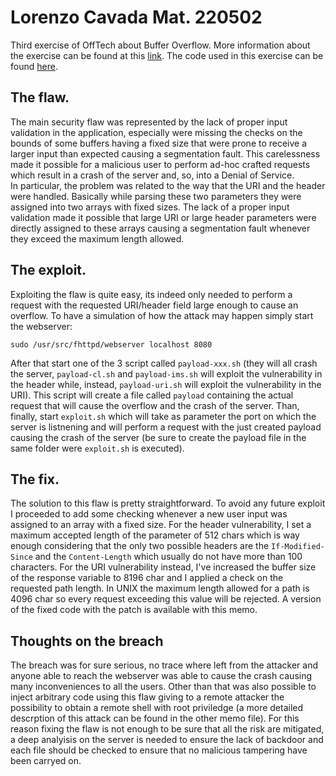# Lorenzo Cavada Mat. 220502
Third exercise of OffTech about Buffer Overflow. More information about the exercise can be found at this [link](https://www.isi.deterlab.net/file.php?file=/share/shared/BufferOverflows-UCLA). The code used in this exercise can be found [here](https://github.com/LorenzoCavada/bo-cvd).
  
## The flaw.
The main security flaw was represented by the lack of proper input validation in the application, especially were missing the checks on the bounds of some buffers having a fixed size that were prone to receive a larger input than expected causing a segmentation fault.
This carelessness made it possible for a malicious user to perform ad-hoc crafted requests which result in a crash of the server and, so, into a Denial of Service.  
In particular, the problem was related to the way that the URI and the header were handled. Basically while parsing these two parameters they were assigned into two arrays with fixed sizes. The lack of a proper input validation made it possible that large URI or large header parameters were directly assigned to these arrays causing a segmentation fault whenever they exceed the maximum length allowed.

## The exploit.

Exploiting the flaw is quite easy, its indeed only needed to perform a request with the requested URI/header field large enough to cause an overflow. To have a simulation of how the attack may happen simply start the webserver:

    sudo /usr/src/fhttpd/webserver localhost 8080

After that start one of the 3 script called `payload-xxx.sh` (they will all crash the server, `payload-cl.sh` and `payload-ims.sh` will exploit the vulnerability in the header while, instead, `payload-uri.sh` will exploit the vulnerability in the URI).
This script will create a file called `payload` containing the actual request that will cause the overflow and the crash of the server.
Than, finally, start `exploit.sh` which will take as parameter the port on which the server is listnening and will perform a request with the just created payload causing the crash of the server (be sure to create the payload file in the same folder were `exploit.sh` is executed).

## The fix.

The solution to this flaw is pretty straightforward. To avoid any future exploit I proceeded to add some checking whenever a new user input was assigned to an array with a fixed size.
For the header vulnerability, I set a maximum accepted length of the parameter of 512 chars which is way enough considering that the only two possible headers are the `If-Modified-Since` and the `Content-Length` which usually do not have more than 100 characters.
For the URI vulnerability instead, I've increased the buffer size of the response variable to 8196 char and I applied a check on the requested path length. In UNIX the maximum length allowed for a path is 4096 char so every request exceeding this value will be rejected.
A version of the fixed code with the patch is available with this memo.

## Thoughts on the breach

The breach was for sure serious, no trace where left from the attacker and anyone able to reach the webserver was able to cause the crash causing many inconveniences to all the users. Other than that was also possible to inject arbitrary code using this flaw giving to a remote attacker the possibility to obtain a remote shell with root priviledge (a more detailed descrption of this attack can be found in the other memo file). For this reason fixing the flaw is not enough to be sure that all the risk are mitigated, a deep analyisis on the server is needed to ensure the lack of backdoor and each file should be checked to ensure that no malicious tampering have been carryed on.
